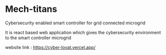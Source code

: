 # Mech-titans
Cybersecurity enabled smart controller for grid connected microgrid 

It is react based web application which gives the cybersecurity environment to the smart controller microgrid


website link : https://cyber-lovat.vercel.app/  
